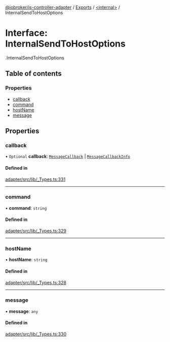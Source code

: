 [@iobroker/js-controller-adapter](../README.md) / [Exports](../modules.md) / [<internal\>](../modules/internal_.md) / InternalSendToHostOptions

# Interface: InternalSendToHostOptions

[<internal>](../modules/internal_.md).InternalSendToHostOptions

## Table of contents

### Properties

- [callback](internal_.InternalSendToHostOptions.md#callback)
- [command](internal_.InternalSendToHostOptions.md#command)
- [hostName](internal_.InternalSendToHostOptions.md#hostname)
- [message](internal_.InternalSendToHostOptions.md#message)

## Properties

### callback

• `Optional` **callback**: [`MessageCallback`](../modules/internal_.md#messagecallback) \| [`MessageCallbackInfo`](internal_.MessageCallbackInfo.md)

#### Defined in

[adapter/src/lib/_Types.ts:331](https://github.com/ioBroker/ioBroker.js-controller/blob/da5874cc/packages/adapter/src/lib/_Types.ts#L331)

___

### command

• **command**: `string`

#### Defined in

[adapter/src/lib/_Types.ts:329](https://github.com/ioBroker/ioBroker.js-controller/blob/da5874cc/packages/adapter/src/lib/_Types.ts#L329)

___

### hostName

• **hostName**: `string`

#### Defined in

[adapter/src/lib/_Types.ts:328](https://github.com/ioBroker/ioBroker.js-controller/blob/da5874cc/packages/adapter/src/lib/_Types.ts#L328)

___

### message

• **message**: `any`

#### Defined in

[adapter/src/lib/_Types.ts:330](https://github.com/ioBroker/ioBroker.js-controller/blob/da5874cc/packages/adapter/src/lib/_Types.ts#L330)
